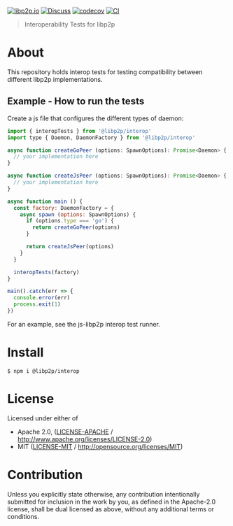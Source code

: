 [![libp2p.io](https://img.shields.io/badge/project-libp2p-yellow.svg?style=flat-square)](http://libp2p.io/)
[![Discuss](https://img.shields.io/discourse/https/discuss.libp2p.io/posts.svg?style=flat-square)](https://discuss.libp2p.io)
[![codecov](https://img.shields.io/codecov/c/github/libp2p/interop.svg?style=flat-square)](https://codecov.io/gh/libp2p/interop)
[![CI](https://img.shields.io/github/actions/workflow/status/libp2p/interop/js-test-and-release.yml?branch=main\&style=flat-square)](https://github.com/libp2p/interop/actions/workflows/js-test-and-release.yml?query=branch%3Amain)

> Interoperability Tests for libp2p

# About

This repository holds interop tests for testing compatibility between different libp2p implementations.

## Example - How to run the tests

Create a js file that configures the different types of daemon:

```js
import { interopTests } from '@libp2p/interop'
import type { Daemon, DaemonFactory } from '@libp2p/interop'

async function createGoPeer (options: SpawnOptions): Promise<Daemon> {
  // your implementation here
}

async function createJsPeer (options: SpawnOptions): Promise<Daemon> {
  // your implementation here
}

async function main () {
  const factory: DaemonFactory = {
    async spawn (options: SpawnOptions) {
      if (options.type === 'go') {
        return createGoPeer(options)
      }

      return createJsPeer(options)
    }
  }

  interopTests(factory)
}

main().catch(err => {
  console.error(err)
  process.exit(1)
})
```

For an example, see the js-libp2p interop test runner.

# Install

```console
$ npm i @libp2p/interop
```

# License

Licensed under either of

- Apache 2.0, ([LICENSE-APACHE](LICENSE-APACHE) / <http://www.apache.org/licenses/LICENSE-2.0>)
- MIT ([LICENSE-MIT](LICENSE-MIT) / <http://opensource.org/licenses/MIT>)

# Contribution

Unless you explicitly state otherwise, any contribution intentionally submitted for inclusion in the work by you, as defined in the Apache-2.0 license, shall be dual licensed as above, without any additional terms or conditions.
